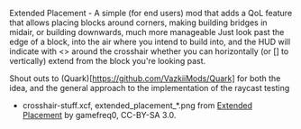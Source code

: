 Extended Placement - A simple (for end users) mod that adds a QoL feature that allows placing blocks around corners, making building bridges in midair, or building downwards, much more manageable
Just look past the edge of a block, into the air where you intend to build into, and the HUD will indicate with <> around the crosshair whether you can horizontally (or [] to vertically) extend from the block you're looking past.

Shout outs to (Quark)[https://github.com/VazkiiMods/Quark] for both the idea, and the general approach to the implementation of the raycast testing
* crosshair-stuff.xcf, extended_placement_*.png from [Extended Placement](https://github.com/gamefreq0/extended_placement) by gamefreq0, CC-BY-SA 3.0.
